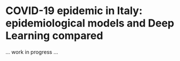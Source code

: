 # COVID-19 epidemic in Italy: epidemiological models and Deep Learning compared
... work in  progress ...
